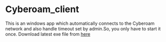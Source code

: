 # Cyberoam_client
This is an windows app which automatically connects to the Cyberoam network and also handle timeout set by admin.So, you only have to start it once. Download latest exe file from [here](https://github.com/Niraj-Kamdar/Cyberoam_client/releases/tag/v1.4)

